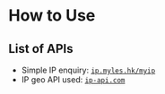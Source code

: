 # How to Use
## List of APIs
- Simple IP enquiry: [`ip.myles.hk/myip`](https://ip.myles.hk/myip)
- IP geo API used: [`ip-api.com`](https://ip-api.com/)
